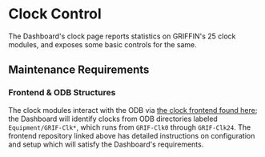 Clock Control
=============

The Dashboard's clock page reports statistics on GRIFFIN's 25 clock modules, and exposes some basic controls for the same.

## Maintenance Requirements

### Frontend & ODB Structures

The clock modules interact with the ODB via [the clock frontend found here](https://github.com/GRIFFINCollaboration/MIDASfrontends); the Dashboard will identify clocks from ODB directories labeled `Equipment/GRIF-Clk*`, which runs from `GRIF-Clk0` through `GRIF-Clk24`. The frontend repository linked above has detailed instructions on configuration and setup which will satisfy the Dashboard's requirements.
